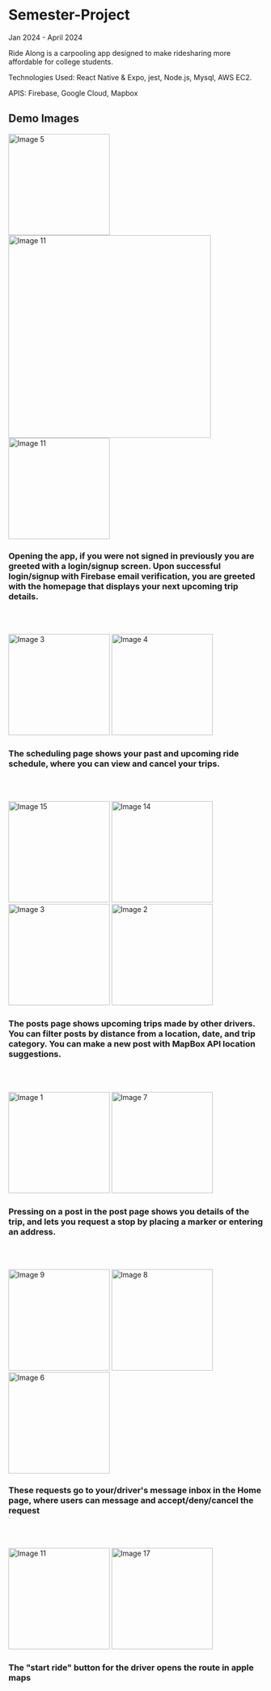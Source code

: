 # Semester-Project

Jan 2024 - April 2024

Ride Along is a carpooling app designed to make ridesharing more affordable for college students.

Technologies Used: React Native & Expo, jest, Node.js, Mysql, AWS EC2.

APIS: Firebase, Google Cloud, Mapbox

## Demo Images

<p align="left">
  <img src="./images/image5.png" alt="Image 5" width="200">
  <img src="./images/image20.png" alt="Image 11" height="400">
  <img src="./images/image11.png" alt="Image 11" width="200">
</p>

### Opening the app, if you were not signed in previously you are greeted with a login/signup screen. Upon successful login/signup with Firebase email verification, you are greeted with the homepage that displays your next upcoming trip details.

<br>
<br>
<p align="left">
  <img src="./images/image12.png" alt="Image 3" width="200">
  <img src="./images/image13.png" alt="Image 4" width="200">
</p>

### The scheduling page shows your past and upcoming ride schedule, where you can view and cancel your trips.

<br>
<br>
<p align="left">
    <img src="./images/image15.png" alt="Image 15" width="200">
  <img src="./images/image14.png" alt="Image 14" width="200">
  <img src="./images/image3.png" alt="Image 3" width="200">
  <img src="./images/image2.png" alt="Image 2" width="200">
</p>

### The posts page shows upcoming trips made by other drivers. You can filter posts by distance from a location, date, and trip category. You can make a new post with MapBox API location suggestions.

<br>
<br>
<p align="left">
  <img src="./images/image1.png" alt="Image 1" width="200">
  <img src="./images/image7.png" alt="Image 7" width="200">
</p>

### Pressing on a post in the post page shows you details of the trip, and lets you request a stop by placing a marker or entering an address.

<br>
<br>
<p align="left">
  <img src="./images/image9.png" alt="Image 9" width="200">
  <img src="./images/image8.png" alt="Image 8" width="200">
  <img src="./images/image6.png" alt="Image 6" width="200">
</p>

### These requests go to your/driver's message inbox in the Home page, where users can message and accept/deny/cancel the request

<br>
<br>
<p align="left">
  <img src="./images/image11.png" alt="Image 11" width="200">
  <img src="./images/image17.png" alt="Image 17" width="200">
</p>

### The "start ride" button for the driver opens the route in apple maps
